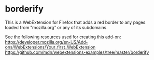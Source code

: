 # borderify
This is a WebExtension for Firefox that adds a red border to any pages loaded from "mozilla.org" or any of its subdomains.

See the following resources used for creating this add-on:
https://developer.mozilla.org/en-US/Add-ons/WebExtensions/Your_first_WebExtension
https://github.com/mdn/webextensions-examples/tree/master/borderify
